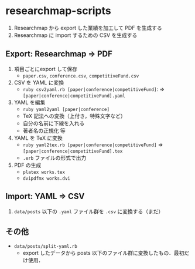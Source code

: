 # researchmap-scripts

1. Researchmap から export した業績を加工して PDF を生成する
2. Researchmap に import するための CSV を生成する

## Export: Researchmap => PDF

1. 項目ごとにexport して保存
    * `paper.csv`, `conference.csv`, `competitiveFund.csv`
1. CSV を YAML に変換
    * `ruby csv2yaml.rb [paper|conference|competitiveFund]`: =>  `[paper|conference|competitiveFund].yaml`
1. YAML を編集
    * `ruby yaml2yaml [paper|conference]`
    * TeX 記法への変換（上付き，特殊文字など）
    * 自分の名前に下線を入れる
    * 著者名の正規化 等
1. YAML を TeX に変換
    * `ruby yaml2tex.rb [paper|conference|competitiveFund]` => `[paper|conference|competitiveFund].tex`
    * `.erb` ファイルの形式で出力
1. PDF の生成
    * `platex works.tex`
    * `dvipdfmx works.dvi`

## Import: YAML => CSV

1. `data/posts` 以下の `.yaml` ファイル群を `.csv` に変換する（まだ）

## その他

* `data/posts/split-yaml.rb`
    * export したデータから posts 以下のファイル群に変換したもの．最初だけ使用．